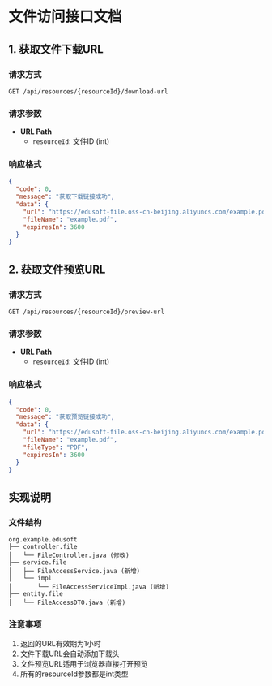 # 文件访问接口文档

## 1. 获取文件下载URL

### 请求方式
```
GET /api/resources/{resourceId}/download-url
```

### 请求参数
- **URL Path**
  - `resourceId`: 文件ID (int)

### 响应格式
```json
{
  "code": 0,
  "message": "获取下载链接成功",
  "data": {
    "url": "https://edusoft-file.oss-cn-beijing.aliyuncs.com/example.pdf?Expires=xxx&OSSAccessKeyId=xxx&Signature=xxx",
    "fileName": "example.pdf",
    "expiresIn": 3600
  }
}
```

## 2. 获取文件预览URL

### 请求方式
```
GET /api/resources/{resourceId}/preview-url
```

### 请求参数
- **URL Path**
  - `resourceId`: 文件ID (int)

### 响应格式
```json
{
  "code": 0,
  "message": "获取预览链接成功",
  "data": {
    "url": "https://edusoft-file.oss-cn-beijing.aliyuncs.com/example.pdf?Expires=xxx&OSSAccessKeyId=xxx&Signature=xxx",
    "fileName": "example.pdf",
    "fileType": "PDF",
    "expiresIn": 3600
  }
}
```

## 实现说明

### 文件结构
```
org.example.edusoft
├── controller.file
│   └── FileController.java (修改)
├── service.file
│   ├── FileAccessService.java (新增)
│   └── impl
│       └── FileAccessServiceImpl.java (新增)
├── entity.file
│   └── FileAccessDTO.java (新增)
```

### 注意事项
1. 返回的URL有效期为1小时
2. 文件下载URL会自动添加下载头
3. 文件预览URL适用于浏览器直接打开预览
4. 所有的resourceId参数都是int类型 